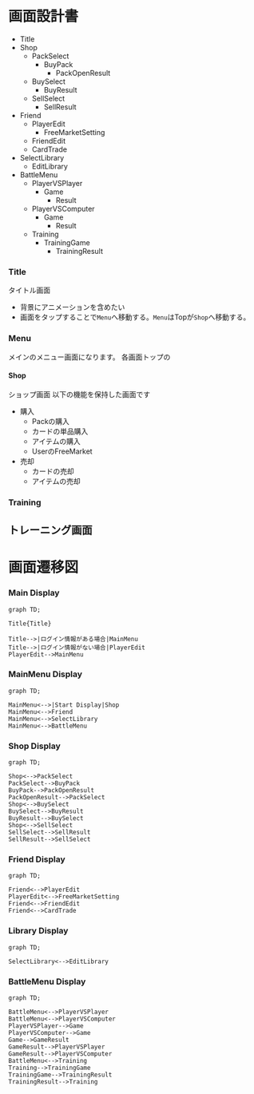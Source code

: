 # 画面設計書

- Title
- Shop
  - PackSelect
    - BuyPack
      - PackOpenResult
  - BuySelect
    - BuyResult
  - SellSelect
    - SellResult
- Friend
  - PlayerEdit
    - FreeMarketSetting
  - FriendEdit
  - CardTrade
- SelectLibrary
  - EditLibrary
- BattleMenu
  - PlayerVSPlayer
    - Game
      - Result
  - PlayerVSComputer
    - Game
      - Result
  - Training
    - TrainingGame
      - TrainingResult


### Title
タイトル画面
- 背景にアニメーションを含めたい
- 画面をタップすることで`Menu`へ移動する。`Menu`はTopが`Shop`へ移動する。

### Menu
メインのメニュー画面になります。
各画面トップの

#### Shop
ショップ画面
以下の機能を保持した画面です
- 購入
  - Packの購入
  - カードの単品購入
  - アイテムの購入
  - UserのFreeMarket
- 売却
  - カードの売却
  - アイテムの売却

### Training
トレーニング画面
- 



# 画面遷移図

### Main Display
```mermaid
graph TD;

Title{Title}

Title-->|ログイン情報がある場合|MainMenu
Title-->|ログイン情報がない場合|PlayerEdit
PlayerEdit-->MainMenu

```

### MainMenu Display
```mermaid
graph TD;

MainMenu<-->|Start Display|Shop
MainMenu<-->Friend
MainMenu<-->SelectLibrary
MainMenu<-->BattleMenu

```

### Shop Display
```mermaid
graph TD;

Shop<-->PackSelect
PackSelect-->BuyPack
BuyPack-->PackOpenResult
PackOpenResult-->PackSelect
Shop<-->BuySelect
BuySelect-->BuyResult
BuyResult-->BuySelect
Shop<-->SellSelect
SellSelect-->SellResult
SellResult-->SellSelect

```

### Friend Display
```mermaid
graph TD;

Friend<-->PlayerEdit
PlayerEdit<-->FreeMarketSetting
Friend<-->FriendEdit
Friend<-->CardTrade

```

### Library Display
```mermaid
graph TD;

SelectLibrary<-->EditLibrary

```

### BattleMenu Display
```mermaid
graph TD;

BattleMenu<-->PlayerVSPlayer
BattleMenu<-->PlayerVSComputer
PlayerVSPlayer-->Game
PlayerVSComputer-->Game
Game-->GameResult
GameResult-->PlayerVSPlayer
GameResult-->PlayerVSComputer
BattleMenu<-->Training
Training-->TrainingGame
TrainingGame-->TrainingResult
TrainingResult-->Training

```




